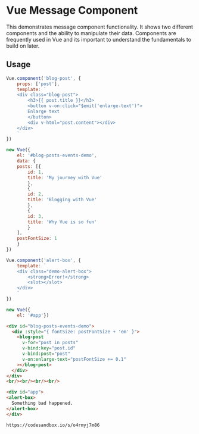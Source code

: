 # Vue Message Component

This demonstrates message component functionality. It shows two different components and the ability to manipulate their data. Components are frequently used in Vue and its important to understand the fundamentals to build on later. 

## Usage

```javascript
Vue.component('blog-post', {
    props: ['post'],
    template: `
    <div class="blog-post">
        <h3>{{ post.title }}</h3>
        <button v-on:click="$emit('enlarge-text')">
        Enlarge text
        </button>
        <div v-html="post.content"></div>
    </div>
    `
})

new Vue({
    el: '#blog-posts-events-demo',
    data: {
    posts: [{
        id: 1,
        title: 'My journey with Vue'
        },
        {
        id: 2,
        title: 'Blogging with Vue'
        },
        {
        id: 3,
        title: 'Why Vue is so fun'
        }
    ],
    postFontSize: 1
    }
})

Vue.component('alert-box', {
    template: `
    <div class="demo-alert-box">
        <strong>Error!</strong>
        <slot></slot>
    </div>
    `
})

new Vue({
    el: '#app'})
```

```html
<div id="blog-posts-events-demo">
  <div :style="{ fontSize: postFontSize + 'em' }">
    <blog-post
      v-for="post in posts"
      v-bind:key="post.id"
      v-bind:post="post"
      v-on:enlarge-text="postFontSize += 0.1"
    ></blog-post>
  </div>
</div>
<br/><br/><br/><br/>

<div id="app">
<alert-box>
  Something bad happened.
</alert-box>
</div>

https://codesandbox.io/s/o4rmyj7m86
